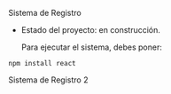 <hi> Sistema de Registro</hi>

- Estado del proyecto: en construcción.

  Para ejecutar el sistema, debes poner:
  
```npm install react```

Sistema de Registro 2
